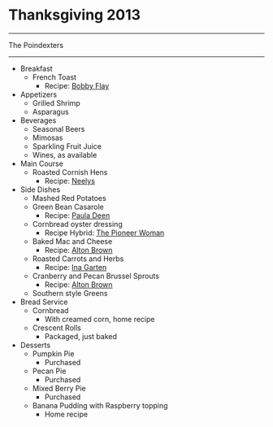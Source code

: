 # Thanksgiving 2013

***

The Poindexters

***

* Breakfast
	* French Toast
		* Recipe: [Bobby Flay](http://www.cookingchanneltv.com/recipes/bobby-flay/bananas-foster-french-toast-with-whipped-cream-cheese.html)
* Appetizers
	* Grilled Shrimp
	* Asparagus
* Beverages
	* Seasonal Beers
	* Mimosas
	* Sparkling Fruit Juice
	* Wines, as available
* Main Course
	* Roasted Cornish Hens
		* Recipe: [Neelys](http://www.foodnetwork.com/recipes/neelys/roasted-cornish-game-hens-recipe/index.html)
* Side Dishes
	* Mashed Red Potatoes
	* Green Bean Casarole
		* Recipe: [Paula Deen](http://www.foodnetwork.com/recipes/paula-deen/green-bean-casserole-recipe/index.html)
	* Cornbread oyster dressing
		* Recipe Hybrid: [The Pioneer Woman](http://thepioneerwoman.com/cooking/2011/11/oyster-dressing/)
	* Baked Mac and Cheese
		* Recipe: [Alton Brown](http://www.foodnetwork.com/recipes/alton-brown/baked-macaroni-and-cheese-recipe/index.html)
	* Roasted Carrots and Herbs
		* Recipe: [Ina Garten](http://www.foodnetwork.com/recipes/ina-garten/roasted-carrots-recipe/index.html)
	* Cranberry and Pecan Brussel Sprouts
		* Recipe: [Alton Brown](http://www.foodnetwork.com/recipes/alton-brown/brussels-sprouts-with-pecans-and-cranberries-recipe/index.html)
	* Southern style Greens
* Bread Service
	* Cornbread
		* With creamed corn, home recipe
	* Crescent Rolls
		* Packaged, just baked
* Desserts
	* Pumpkin Pie
		* Purchased
	* Pecan Pie
		* Purchased
	* Mixed Berry Pie
		* Purchased
	* Banana Pudding with Raspberry topping
		* Home recipe